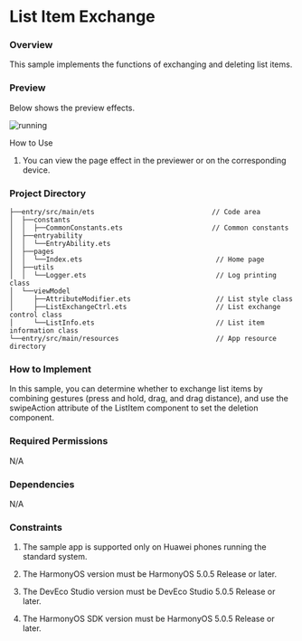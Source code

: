 # List Item Exchange

### Overview

This sample implements the functions of exchanging and deleting list items.

### Preview

Below shows the preview effects.

![running](screenshots/Devices/image1_EN.gif)


How to Use

1. You can view the page effect in the previewer or on the corresponding device.

### Project Directory

```
├──entry/src/main/ets                             // Code area
│  ├──constants                                  
│  │  ├──CommonConstants.ets                      // Common constants
│  ├──entryability  
│  │  └──EntryAbility.ets 
│  ├──pages                             
│  │  └──Index.ets                                 // Home page
│  ├──utils
│  │  └──Logger.ets                                // Log printing class       
│  └──viewModel
│     ├──AttributeModifier.ets                     // List style class
│     ├──ListExchangeCtrl.ets                      // List exchange control class
│     └──ListInfo.ets                              // List item information class   
└──entry/src/main/resources                        // App resource directory

```

### How to Implement


In this sample, you can determine whether to exchange list items by combining gestures (press and hold, drag, and drag distance), and use the swipeAction attribute of the ListItem component to set the deletion component.



### Required Permissions

N/A

### Dependencies

N/A

### Constraints

1. The sample app is supported only on Huawei phones running the standard system.

2. The HarmonyOS version must be HarmonyOS 5.0.5 Release or later.

3. The DevEco Studio version must be DevEco Studio 5.0.5 Release or later.

4. The HarmonyOS SDK version must be HarmonyOS 5.0.5 Release or later.
